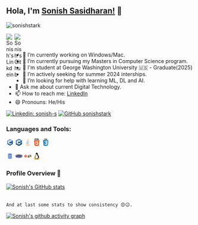 ## Hola, I'm [Sonish Sasidharan!](www.linkedin.com/in/sonish-s) 👋

<p align="left"> <img src="https://komarev.com/ghpvc/?username=sonishstark&label=Views&color=blue&style=plastic" alt="sonishstark" /> </p>

<a href="www.linkedin.com/in/sonish-s">
  <img align="left" alt="Sonish's Linkdein" width="22px" src="https://cdn.icon-icons.com/icons2/1906/PNG/512/iconfinder-linkedin-4550875_121338.png" />
</a>
<a href="https://github.com/sonishstark/sonishstark">
  <img align="left" alt="Sonish's Github" width="22px" src="https://encrypted-tbn0.gstatic.com/images?q=tbn:ANd9GcSVl4WcD56HhxpUp7TVBQCjwRq5K22Ku682JYb3XlAznA1JOz2QFYo2rBl85PFQI4O4B_Q&usqp=CAU" />
</a>

<br/><br/>

-   🔭 I’m currently working on Windows/Mac.
-   🌱 I’m currently pursuing my Masters in Computer Science program.
-   📖 I'm student at George Washington University 🇺🇸 - Graduate(2025)
-   👯 I’m actively seeking for summer 2024 interships.
-   🤔 I’m looking for help with learning ML, DL and AI.
-   💬 Ask me about current Digital Technology.
-   📫 How to reach me: [LinkedIn](www.linkedin.com/in/sonish-s)
-   😄 Pronouns: He/His

[![Linkedin: sonish-s](https://img.shields.io/badge/-sonish-blue?style=flat-square&logo=Linkedin&logoColor=white&link=https://www.linkedin.com/in/sonish-s/)](https://www.linkedin.com/in/sonish-s/)
[![GitHub sonishstark](https://img.shields.io/github/followers/sonishstark?label=follow&style=social)](https://github.com/sonishstark)

  
### Languages and Tools:

<code><img height="20" src="https://raw.githubusercontent.com/github/explore/80688e429a7d4ef2fca1e82350fe8e3517d3494d/topics/c/c.png"></code>
<code><img height="20" src="https://raw.githubusercontent.com/github/explore/80688e429a7d4ef2fca1e82350fe8e3517d3494d/topics/cpp/cpp.png"></code>
<code><img height="20" src="https://raw.githubusercontent.com/github/explore/80688e429a7d4ef2fca1e82350fe8e3517d3494d/topics/java/java.png"></code>
<code><img height="20" src="https://raw.githubusercontent.com/github/explore/80688e429a7d4ef2fca1e82350fe8e3517d3494d/topics/html/html.png"></code>
<code><img height="20" src="https://raw.githubusercontent.com/github/explore/80688e429a7d4ef2fca1e82350fe8e3517d3494d/topics/css/css.png"></code>

<code><img height="20" src="https://raw.githubusercontent.com/github/explore/80688e429a7d4ef2fca1e82350fe8e3517d3494d/topics/sql/sql.png"></code>
<code><img height="20" src="https://raw.githubusercontent.com/github/explore/80688e429a7d4ef2fca1e82350fe8e3517d3494d/topics/php/php.png"></code>
<code><img height="20" src="https://raw.githubusercontent.com/github/explore/80688e429a7d4ef2fca1e82350fe8e3517d3494d/topics/git/git.png"></code>
<code><img height="20" src="https://raw.githubusercontent.com/github/explore/80688e429a7d4ef2fca1e82350fe8e3517d3494d/topics/linux/linux.png"></code>

### Profile Overview 👀

<a href="https://github.com/sonishstark">
 <img align="center" src="https://github-readme-stats.vercel.app/api?username=sonishstark&show_icons=true&theme=light&line_height=25" alt="Sonish's GitHub stats"/>
</a>
<br><br>

```
And at last some stats to show consistency 😍😉.
```

[![Sonish's github activity graph](https://github-readme-activity-graph.vercel.app/graph?username=sonishstark&bg_color=ffffff&color=9e4c98&line=9e4c98&point=000000&area=true&hide_border=true)](https://github.com/ashutosh00710/github-readme-activity-graph)
